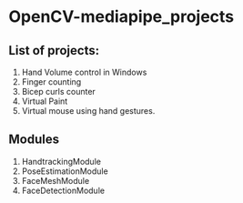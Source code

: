 # OpenCV-mediapipe_projects
## List of projects:
1. Hand Volume control in Windows
2. Finger counting
3. Bicep curls counter
4. Virtual Paint
5. Virtual mouse using hand gestures.

## Modules
1. HandtrackingModule
2. PoseEstimationModule
3. FaceMeshModule
4. FaceDetectionModule